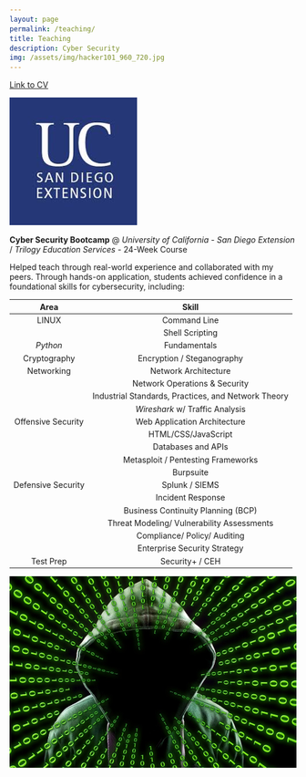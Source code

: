 ```yaml
---
layout: page
permalink: /teaching/
title: Teaching
description: Cyber Security
img: /assets/img/hacker101_960_720.jpg
---
```


[Link to CV][CV]

![UCSD_Logo][UCSD_Logo]

**Cyber Security Bootcamp** @ *University of California - San Diego Extension* / *Trilogy Education Services* - 24-Week Course

Helped teach through real-world experience and collaborated with my peers. Through hands-on application, students achieved confidence in a foundational skills for cybersecurity, including:

| Area | Skill |
|:-----:|:------:|
| LINUX | Command Line |
| | Shell Scripting |
| *Python* | Fundamentals |
| Cryptography| Encryption / Steganography |
|Networking | Network Architecture |
| | Network Operations & Security |
| | Industrial Standards, Practices, and Network Theory |
| | *Wireshark* w/ Traffic Analysis |
| Offensive Security | Web Application Architecture |
| | HTML/CSS/JavaScript |
| | Databases and APIs |
| | Metasploit / Pentesting Frameworks |
| | Burpsuite |
| Defensive Security | Splunk / SIEMS |
| | Incident Response |
| | Business Continuity Planning (BCP) |
| | Threat Modeling/ Vulnerability Assessments |
| | Compliance/ Policy/ Auditing |
| | Enterprise Security Strategy |
| Test Prep | Security+ / CEH |

![hacker101][hacker101]

[UCSD_Logo]: /assets/img/UCSD_Extension.jpg
[hacker101]: /assets/img/hacker101_960_720.jpg
[CV]: /assets/pdf/CV.pdf